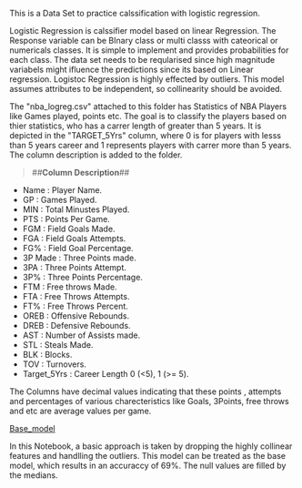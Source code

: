 This is a Data Set to practice calssification with logistic regression.

Logistic Regression is calssifier model based on linear Regression. The Response variable can be BInary class or multi classs with cateorical or numericals classes. It is simple to implement and provides probabilities for each class. The data set needs to be reqularised since high magnitude variabels might ifluence the predictions since its based on Linear regression. Logistoc Regression is highly effected by outliers. This model assumes attributes to be independent, so collinearity should be avoided.

The "nba_logreg.csv" attached to this folder has Statistics of NBA Players like Games played, points etc. The goal is to classify the players based on thier statistics, who has a carrer length of greater than 5 years. It is depicted in the "TARGET_5Yrs" column, where 0 is for players with lesss than 5 years career and 1 represents players with carrer more than 5 years. The column description is added to the folder.

> ##**Column Description**##

* Name : Player Name.
* GP : Games Played.
* MIN : Total Minustes Played.
* PTS : Points Per Game.
* FGM : Field Goals Made.
* FGA : Field Goals Attempts.
* FG% : Field Goal Percentage.
* 3P Made : Three Points made.
* 3PA : Three Points Attempt.
* 3P% : Three Points Percentage.
* FTM : Free throws Made.
* FTA : Free Throws Attempts.
* FT% : Free Throws Percent.
* OREB : Offensive Rebounds.
* DREB : Defensive Rebounds.
* AST : Number of Assists made.
* STL : Steals Made.
* BLK : Blocks.
* TOV : Turnovers.
* Target_5Yrs : Career Length 0 (<5), 1 (>= 5).

The Columns have decimal values indicating that these points , attempts and percentages of various charecteristics like Goals, 3Points, free throws and etc are average values per game. 


[Base_model](https://github.com/uknwho/MachineLearning_-DataSets_solution/blob/master/1_Logisctic_Regression_NBA/nba_logreg_solution_1.ipynb)

In this Notebook, a basic approach is taken by dropping the highly collinear features and handlling the outliers. This model can be treated as the base model, which results in an accuraccy of 69%. The null values are filled by the medians.



